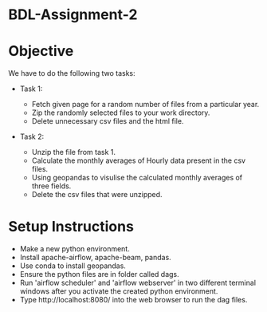 # BDL-Assignment-2
# Objective
We have to do the following two tasks:

- Task 1:
  - Fetch given page for a random number of files from a particular year.
  - Zip the randomly selected files to your work directory.
  - Delete unnecessary csv files and the html file.
 
- Task 2:
  - Unzip the file from task 1.
  - Calculate the monthly averages of Hourly data present in the csv files.
  - Using geopandas to visulise the calculated monthly averages of three fields.
  - Delete the csv files that were unzipped.
    
# Setup Instructions
- Make a new python environment.
- Install apache-airflow, apache-beam, pandas.
- Use conda to install geopandas.
- Ensure the python files are in folder called dags.
- Run 'airflow scheduler' and 'airflow webserver' in two different terminal windows after you activate the created python environment.
- Type http://localhost:8080/ into the web browser to run the dag files.
